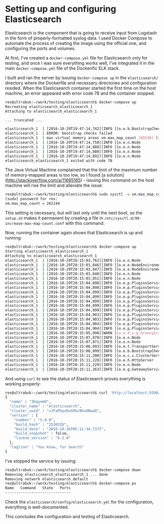 # Setting up and configuring Elasticsearch

Elasticsearch is the component that is going to receive input from Logstash in the form of properly-formatted syslog data. I used Docker Compose to automate the process of creating the image using the official one, and configuring the ports and volumes.

At first, I've created a `docker-compose.yml` file for Elasticsearch only for testing, and once I was sure everything works well, I've integrated it in the main `docker-compose.yml` file of the Dockerific ELK stack.

I built and ran the server by issuing `docker-compose up` in the `elasticsearch/` directory where the Dockerfile and necessary directories and configuration resided. When the Elasticsearch container started the first time on the host machine, an error appeared with error code 78 and the container stopped.

```sh
rex@ultrabuk:~/work/testing/elasticsearch$ docker-compose up
Recreating elasticsearch_elasticsearch_1
Attaching to elasticsearch_elasticsearch_1

... truncated ...

elasticsearch_1  | [2016-10-29T19:47:14,742][INFO ][o.e.b.BootstrapCheck     ] [84-ssR-] bound or publishing to a non-loopback or non-link-local address, enforcing bootstrap checks
elasticsearch_1  | ERROR: bootstrap checks failed
elasticsearch_1  | max virtual memory areas vm.max_map_count [65530] likely too low, increase to at least [262144]
elasticsearch_1  | [2016-10-29T19:47:14,750][INFO ][o.e.n.Node               ] [84-ssR-] stopping ...
elasticsearch_1  | [2016-10-29T19:47:14,880][INFO ][o.e.n.Node               ] [84-ssR-] stopped
elasticsearch_1  | [2016-10-29T19:47:14,880][INFO ][o.e.n.Node               ] [84-ssR-] closing ...
elasticsearch_1  | [2016-10-29T19:47:14,892][INFO ][o.e.n.Node               ] [84-ssR-] closed
elasticsearch_elasticsearch_1 exited with code 78
```

The Java Virtual Machine complained that the limit of the maximum number of memory-mapped areas is too low, so I found [a solution] (http://stackoverflow.com/a/11685165) - issuing this command on the host machine will rise the limit and alleviate the issue:

```sh
rex@ultrabuk:~/work/testing/elasticsearch$ sudo sysctl -w vm.max_map_count=262144
[sudo] password for rex: 
vm.max_map_count = 262144
```

This setting is necessary, but will last only until the next boot, so the `setup.sh` makes it permanent by creating a file in `/etc/sysctl.d/99-increase-max-map-count.conf` with this command.

Now, running the container again shows that Elasticsearch is up and running:

```sh
rex@ultrabuk:~/work/testing/elasticsearch$ docker-compose up
Starting elasticsearch_elasticsearch_1
Attaching to elasticsearch_elasticsearch_1
elasticsearch_1  | [2016-10-29T20:15:03,762][INFO ][o.e.n.Node               ] [] initializing ...
elasticsearch_1  | [2016-10-29T20:15:03,846][INFO ][o.e.e.NodeEnvironment    ] [Wg2kJbX] using [1] data paths, mounts [[/usr/share/elasticsearch/data (/dev/sda4)]], net usable_space [22.4gb], net total_space [49gb], spins? [possibly], types [ext4]
elasticsearch_1  | [2016-10-29T20:15:03,847][INFO ][o.e.e.NodeEnvironment    ] [Wg2kJbX] heap size [990.7mb], compressed ordinary object pointers [true]
elasticsearch_1  | [2016-10-29T20:15:03,848][INFO ][o.e.n.Node               ] [Wg2kJbX] node name [Wg2kJbX] derived from node ID; set [node.name] to override
elasticsearch_1  | [2016-10-29T20:15:03,851][INFO ][o.e.n.Node               ] [Wg2kJbX] version[5.0.0], pid[1], build[253032b/2016-10-26T05:11:34.737Z], OS[Linux/4.4.0-45-generic/amd64], JVM[Oracle Corporation/OpenJDK 64-Bit Server VM/1.8.0_102/25.102-b14]
elasticsearch_1  | [2016-10-29T20:15:04,898][INFO ][o.e.p.PluginsService     ] [Wg2kJbX] loaded module [aggs-matrix-stats]
elasticsearch_1  | [2016-10-29T20:15:04,898][INFO ][o.e.p.PluginsService     ] [Wg2kJbX] loaded module [ingest-common]
elasticsearch_1  | [2016-10-29T20:15:04,899][INFO ][o.e.p.PluginsService     ] [Wg2kJbX] loaded module [lang-expression]
elasticsearch_1  | [2016-10-29T20:15:04,899][INFO ][o.e.p.PluginsService     ] [Wg2kJbX] loaded module [lang-groovy]
elasticsearch_1  | [2016-10-29T20:15:04,899][INFO ][o.e.p.PluginsService     ] [Wg2kJbX] loaded module [lang-mustache]
elasticsearch_1  | [2016-10-29T20:15:04,899][INFO ][o.e.p.PluginsService     ] [Wg2kJbX] loaded module [lang-painless]
elasticsearch_1  | [2016-10-29T20:15:04,899][INFO ][o.e.p.PluginsService     ] [Wg2kJbX] loaded module [percolator]
elasticsearch_1  | [2016-10-29T20:15:04,903][INFO ][o.e.p.PluginsService     ] [Wg2kJbX] loaded module [reindex]
elasticsearch_1  | [2016-10-29T20:15:04,903][INFO ][o.e.p.PluginsService     ] [Wg2kJbX] loaded module [transport-netty3]
elasticsearch_1  | [2016-10-29T20:15:04,904][INFO ][o.e.p.PluginsService     ] [Wg2kJbX] loaded module [transport-netty4]
elasticsearch_1  | [2016-10-29T20:15:04,904][INFO ][o.e.p.PluginsService     ] [Wg2kJbX] no plugins loaded
elasticsearch_1  | [2016-10-29T20:15:05,098][WARN ][o.e.d.s.g.GroovyScriptEngineService] [groovy] scripts are deprecated, use [painless] scripts instead
elasticsearch_1  | [2016-10-29T20:15:07,870][INFO ][o.e.n.Node               ] [Wg2kJbX] initialized
elasticsearch_1  | [2016-10-29T20:15:07,871][INFO ][o.e.n.Node               ] [Wg2kJbX] starting ...
elasticsearch_1  | [2016-10-29T20:15:08,093][INFO ][o.e.t.TransportService   ] [Wg2kJbX] publish_address {172.18.0.2:9300}, bound_addresses {[::]:9300}
elasticsearch_1  | [2016-10-29T20:15:08,099][INFO ][o.e.b.BootstrapCheck     ] [Wg2kJbX] bound or publishing to a non-loopback or non-link-local address, enforcing bootstrap checks
elasticsearch_1  | [2016-10-29T20:15:11,200][INFO ][o.e.c.s.ClusterService   ] [Wg2kJbX] new_master {Wg2kJbX}{Wg2kJbX_QoiRBV2W3hbMsg}{8wSDEYljQ_uMabd0IJGV2g}{172.18.0.2}{172.18.0.2:9300}, reason: zen-disco-elected-as-master ([0] nodes joined)
elasticsearch_1  | [2016-10-29T20:15:11,228][INFO ][o.e.h.HttpServer         ] [Wg2kJbX] publish_address {172.18.0.2:9200}, bound_addresses {[::]:9200}
elasticsearch_1  | [2016-10-29T20:15:11,229][INFO ][o.e.n.Node               ] [Wg2kJbX] started
elasticsearch_1  | [2016-10-29T20:15:11,263][INFO ][o.e.g.GatewayService     ] [Wg2kJbX] recovered [0] indices into cluster_state
```

And using `curl` to see the status of Elasticsearch proves everything is working properly:

```sh
rex@ultrabuk:~/work/testing/elasticsearch$ curl 'http://localhost:9200/?pretty'
{
  "name" : "3bqynmO",
  "cluster_name" : "elasticsearch",
  "cluster_uuid" : "vJFaPhpxRvOXbcNhxONwaQ",
  "version" : {
    "number" : "5.0.0",
    "build_hash" : "253032b",
    "build_date" : "2016-10-26T05:11:34.737Z",
    "build_snapshot" : false,
    "lucene_version" : "6.2.0"
  },
  "tagline" : "You Know, for Search"
}
```

I’ve stopped the service by issuing:

```sh
rex@ultrabuk:~/work/testing/elasticsearch$ docker-compose down 
Removing elasticsearch_elasticsearch_1 ... done
Removing network elasticsearch_default
rex@ultrabuk:~/work/testing/elasticsearch$ docker-compose ps
Name   Command   State   Ports 
------------------------------
```

Check the `elasticsearch/config/elasticsearch.yml` for the configuration, everything is well-documented.

This concludes the configuration and testing of Elasticsearch.
